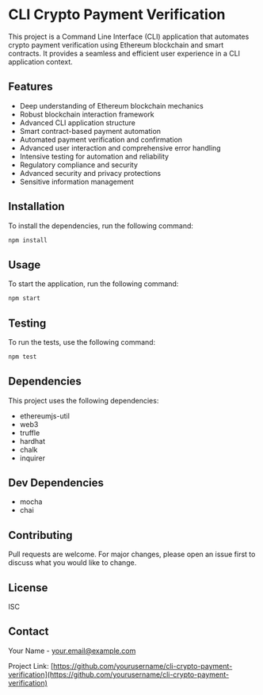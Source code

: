 # CLI Crypto Payment Verification

This project is a Command Line Interface (CLI) application that automates crypto payment verification using Ethereum blockchain and smart contracts. It provides a seamless and efficient user experience in a CLI application context.

## Features

- Deep understanding of Ethereum blockchain mechanics
- Robust blockchain interaction framework
- Advanced CLI application structure
- Smart contract-based payment automation
- Automated payment verification and confirmation
- Advanced user interaction and comprehensive error handling
- Intensive testing for automation and reliability
- Regulatory compliance and security
- Advanced security and privacy protections
- Sensitive information management

## Installation

To install the dependencies, run the following command:

```bash
npm install
```

## Usage

To start the application, run the following command:

```bash
npm start
```

## Testing

To run the tests, use the following command:

```bash
npm test
```

## Dependencies

This project uses the following dependencies:

- ethereumjs-util
- web3
- truffle
- hardhat
- chalk
- inquirer

## Dev Dependencies

- mocha
- chai

## Contributing

Pull requests are welcome. For major changes, please open an issue first to discuss what you would like to change.

## License

ISC

## Contact

Your Name - your.email@example.com

Project Link: [https://github.com/yourusername/cli-crypto-payment-verification](https://github.com/yourusername/cli-crypto-payment-verification)
